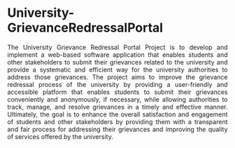 # University-GrievanceRedressalPortal

<p align="justify">The University Grievance Redressal Portal Project is to develop and implement a web-based software application that enables students and other stakeholders to submit their grievances related to the university and provide a systematic and efficient way for the university authorities to address those grievances. The project aims to improve the grievance redressal process of the university by providing a user-friendly and accessible platform that enables students to submit their grievances conveniently and anonymously, if necessary, while allowing authorities to track, manage, and resolve grievances in a timely and effective manner. Ultimately, the goal is to enhance the overall satisfaction and engagement of students and other stakeholders by providing them with a transparent and fair process for addressing their grievances and improving the quality of services offered by the university.</p>
